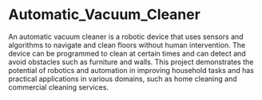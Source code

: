 # Automatic_Vacuum_Cleaner
An automatic vacuum cleaner is a robotic device that uses sensors and algorithms to navigate and clean floors without human intervention. The device can be programmed to clean at certain times and can detect and avoid obstacles such as furniture and walls. This project demonstrates the potential of robotics and automation in improving household tasks and has practical applications in various domains, such as home cleaning and commercial cleaning services.

